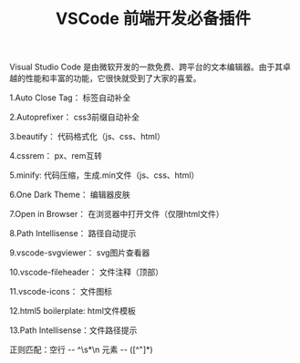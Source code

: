 ﻿---
title: VSCode 前端开发必备插件
categories: tools
tags: [IDE]
---

Visual Studio Code 是由微软开发的一款免费、跨平台的文本编辑器。由于其卓越的性能和丰富的功能，它很快就受到了大家的喜爱。

1.Auto Close Tag： 标签自动补全

2.Autoprefixer： css3前缀自动补全

3.beautify： 代码格式化（js、css、html）

4.cssrem： px、rem互转

5.minify:  代码压缩，生成.min文件（js、css、html）

6.One Dark Theme： 编辑器皮肤

7.Open in Browser： 在浏览器中打开文件（仅限html文件）

8.Path Intellisense： 路径自动提示

9.vscode-svgviewer： svg图片查看器

10.vscode-fileheader： 文件注释（顶部）

11.vscode-icons： 文件图标

12.html5 boilerplate: html文件模板

13.Path Intellisense：文件路径提示

正则匹配：空行 -- ^\s*\n     元素 -- ([^"]*)